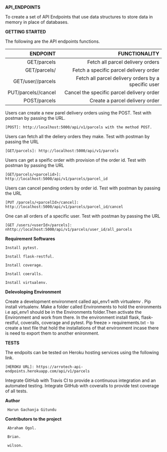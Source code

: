 **API_ENDPOINTS**

To create a set of API Endpoints that use data structures to store data in memory in place of databases.



**GETTING STARTED**


The following are the API endpoints functions.

| ENDPOINT                    | FUNCTIONALITY
|----------------------------:|--------------------------------------------------:|
|GET/parcels                  |Fetch all parcel delivery orders                   |      
|GET/parcels/<parcelid>       |Fetch a specific parcel delivery order             |
|GET/user/<userid>/parcels    |Fetch all parcel delivery orders by a specific user|
|PUT/parcels/<parcelid>/cancel|Cancel the specific parcel delivery order          |
|POST/parcels                 |Create a parcel delivery order                     |


Users can create a new parel delivery orders using the POST. Test with postman by passing the URL.

    [POST]: http://localhost:5000/api/v1/parcels with the method POST.


Users can fetch all the deliery orders they make. Test with postman by passing the URL 

    [GET/parcels]: http://localhost:5000/api/v1/parcels


Users can get a speific order with provision of the order id. Test with postman by passing the URL 

    [GET/parcels/<parcelid>]: http://localhost:5000/api/v1/parcels/parcel_id


Users can cancel pending orders by order id. Test with postman by passing the URL 

    [PUT /parcels/<parcelId>/cancel]: http://localhost:5000/api/v1/parcels/parcel_id/cancel


One can all orders of a specific user. Test with postman by passing the URL

    [GET /users/<userId>/parcels]: nhttp://localhost:5000/api/v1/parcels/user_id/all_parcels



**Requirement Softwares**


    Install pytest.

    Install flask-restful.

    Install coverage.

    Install coeralls.

    Install virtualenv.




**Delevoloping Environment**


Create a development environment called api_env1 with virtualenv .
Pip install virtualenv. Make a folder called Environments to hold the enironments i.e api_env1 should be in the Environments folder.Then activate the Environment and work from there. In the environment install flask, flask-restful, coveralls, coverage and pytest. Pip freeze > requirements.txt - to create a text file that hold the installations of that environment incase there is need to export them to another enironment.


**TESTS**

The endpoits can be tested on Heroku hosting services using the following link.

    [HEROKU URL]: https://arrotech-api-endpoints.herokuapp.com/api/v1/parcels


Integrate GitHub with Travis CI to provide a continuous integration and an automated testing. Integrate GitHub with coveralls to provide test coverage of all tests.

**Author**

     Harun Gachanja Gitundu

**Contributors to the project**

     Abraham Ogol.

     Brian.

     wilson.

